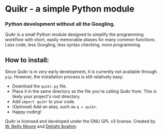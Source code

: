 # Quikr - a simple Python module
### Python development without all the Googling.
Quikr is a small Python module designed to simplify the programming workflow with short, easily memorable aliases for many common functions. Less code, less Googling, less syntax checking, more programming.

## How to install:
Since Quikr is in _very_ early development, it is currently not available through `pip`. However, the installation process is still relatively easy:
* Download the `quikr.py` file.
* Place it in the same directory as the file you're calling Quikr from. This is likely your project's root directory.
* Add `import quikr` to your code.
* (Optional) Add an alias, such as `q = quikr`.
* Happy coding!

Quikr is licensed and developed under the GNU GPL v3 license.
Created by [W. Reilly Moore](https://zxcvbnm.icu) and [Delight Ibrahim](https://github.com/IKARMAII).
